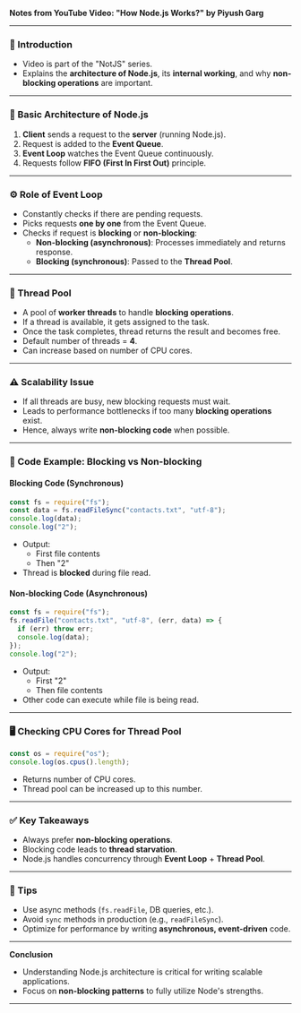 **Notes from YouTube Video: "How Node.js Works?" by Piyush Garg**

---

### 🚀 Introduction

- Video is part of the "NotJS" series.
- Explains the **architecture of Node.js**, its **internal working**, and why **non-blocking operations** are important.

---

### 🔄 Basic Architecture of Node.js

1. **Client** sends a request to the **server** (running Node.js).
2. Request is added to the **Event Queue**.
3. **Event Loop** watches the Event Queue continuously.
4. Requests follow **FIFO (First In First Out)** principle.

---

### ⚙️ Role of Event Loop

- Constantly checks if there are pending requests.
- Picks requests **one by one** from the Event Queue.
- Checks if request is **blocking** or **non-blocking**:
  - **Non-blocking (asynchronous)**: Processes immediately and returns response.
  - **Blocking (synchronous)**: Passed to the **Thread Pool**.

---

### 🧵 Thread Pool

- A pool of **worker threads** to handle **blocking operations**.
- If a thread is available, it gets assigned to the task.
- Once the task completes, thread returns the result and becomes free.
- Default number of threads = **4**.
- Can increase based on number of CPU cores.

---

### ⚠️ Scalability Issue

- If all threads are busy, new blocking requests must wait.
- Leads to performance bottlenecks if too many **blocking operations** exist.
- Hence, always write **non-blocking code** when possible.

---

### 🧪 Code Example: Blocking vs Non-blocking

#### Blocking Code (Synchronous)

```js
const fs = require("fs");
const data = fs.readFileSync("contacts.txt", "utf-8");
console.log(data);
console.log("2");
```

- Output:
  - First file contents
  - Then "2"
- Thread is **blocked** during file read.

#### Non-blocking Code (Asynchronous)

```js
const fs = require("fs");
fs.readFile("contacts.txt", "utf-8", (err, data) => {
  if (err) throw err;
  console.log(data);
});
console.log("2");
```

- Output:
  - First "2"
  - Then file contents
- Other code can execute while file is being read.

---

### 🖥️ Checking CPU Cores for Thread Pool

```js
const os = require("os");
console.log(os.cpus().length);
```

- Returns number of CPU cores.
- Thread pool can be increased up to this number.

---

### ✅ Key Takeaways

- Always prefer **non-blocking operations**.
- Blocking code leads to **thread starvation**.
- Node.js handles concurrency through **Event Loop** + **Thread Pool**.

---

### 🧠 Tips

- Use async methods (`fs.readFile`, DB queries, etc.).
- Avoid `sync` methods in production (e.g., `readFileSync`).
- Optimize for performance by writing **asynchronous, event-driven** code.

---

**Conclusion**

- Understanding Node.js architecture is critical for writing scalable applications.
- Focus on **non-blocking patterns** to fully utilize Node's strengths.

---

